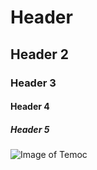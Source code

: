 # Header
## Header 2
### Header 3
#### Header 4
##### Header 5


![Image of Temoc](https://upload.wikimedia.org/wikipedia/commons/thumb/6/6d/Temoc_Portrait.jpg/330px-Temoc_Portrait.jpg)
